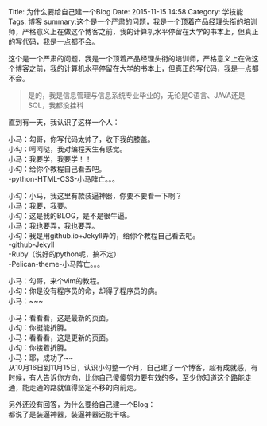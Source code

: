 Title: 为什么要给自己建一个Blog
Date: 2015-11-15 14:58 
Category: 学技能
Tags: 博客
summary:这个是一个严肃的问题，我是一个顶着产品经理头衔的培训师，严格意义上在做这个博客之前，我的计算机水平停留在大学的书本上，但真正的写代码，我是一点都不会。

这个是一个严肃的问题，我是一个顶着产品经理头衔的培训师，严格意义上在做这个博客之前，我的计算机水平停留在大学的书本上，但真正的写代码，我是一点都不会。
>是的，我是信息管理与信息系统专业毕业的，无论是C语言、JAVA还是SQL，我都没挂科

直到有一天，我认识了这样一个人：

小马：勾哥，你写代码太帅了，收下我的膝盖。<br>
小勾：呵呵哒，我对编程天生有感觉。<br>
小马：我要学，我要学！！<br>
小勾：给你个教程自己看去吧。<br>
-python-HTML-CSS-小马阵亡。。。<br>

小勾：小马，我这里有款装逼神器，你要不要看一下啊？<br>
小马：我要，我要。<br>
小勾：这是我的BLOG，是不是很牛逼。<br>
小马：我也要弄，我也要弄。<br>
小勾：我是用github.io+Jekyll弄的，给你个教程自己看去吧。<br>
-github-Jekyll<br>
-Ruby（说好的python呢，搞不定）<br>
-Pelican-theme-小马阵亡。。。<br>

小马：勾哥，来个vim的教程。<br>
小勾：你是没有程序员的命，却得了程序员的病。<br>
小马：~~~<br>

小马：看看看，这是最新的页面。<br>
小勾：你挺能折腾。<br>
小马：看看看，这是更新的页面。<br>
小勾：你接着折腾。<br>
小马：耶，成功了~~<br>
从10月16日到11月15日，认识小勾整一个月，自己建了一个博客，超有成就感，有时候，有人告诉你方向，比你自己傻傻努力要有效的多，至少你知道这个路能走通，能走通的路就值得坚定不移的向前走。

另外还没有回答，为什么要给自己建一个Blog：<br>
都说了是装逼神器，装逼神器还能干啥。
